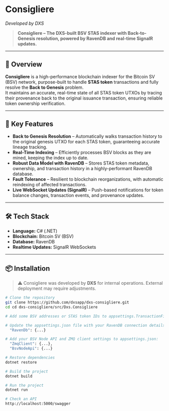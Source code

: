 # Consigliere
*Developed by DXS*

> **Consigliere – The DXS-built BSV STAS indexer with Back-to-Genesis resolution, powered by RavenDB and real-time SignalR updates.**

---

## 📌 Overview

**Consigliere** is a high-performance blockchain indexer for the Bitcoin SV (BSV) network, purpose-built to handle **STAS token** transactions and fully resolve the **Back to Genesis** problem.  
It maintains an accurate, real-time state of all STAS token UTXOs by tracing their provenance back to the original issuance transaction, ensuring reliable token ownership verification.

---

## 🚀 Key Features

- **Back to Genesis Resolution** – Automatically walks transaction history to the original genesis UTXO for each STAS token, guaranteeing accurate lineage tracking.  
- **Real-Time Indexing** – Efficiently processes BSV blocks as they are mined, keeping the index up to date.  
- **Robust Data Model with RavenDB** – Stores STAS token metadata, ownership, and transaction history in a highly-performant RavenDB database.  
- **Fault Tolerance** – Resilient to blockchain reorganizations, with automatic reindexing of affected transactions.  
- **Live WebSocket Updates (SignalR)** – Push-based notifications for token balance changes, transaction events, and provenance updates.  

---

## 🛠 Tech Stack

- **Language:** C# (.NET)  
- **Blockchain:** Bitcoin SV (BSV)  
- **Database:** RavenDB  
- **Realtime Updates:** SignalR WebSockets  

---

## 📦 Installation

> ⚠️ Consigliere was developed by **DXS** for internal operations. External deployment may require adjustments.

```bash
# Clone the repository
git clone https://github.com/dxsapp/dxs-consigliere.git
cd cd dxs-consigliere/src/Dxs.Consigliere

# Add some BSV addresses or STAS token IDs to appsettings.TransactionFilter.json

# Update the appsettings.json file with your RavenDB connection details:
  "RavenDb": {...}

# Add your BSV Node API and ZMQ client settings to appsettings.json:
  "ZmqClient": {...},
  "BsvNodeApi": {...}

# Restore dependencies
dotnet restore

# Build the project
dotnet build

# Run the project
dotnet run

# Check an API
http://localhost:5000/swagger

